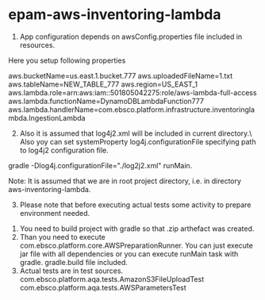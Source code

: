 # epam-aws-inventoring-lambda


1. App configuration depends on awsConfig.properties file included in resources.

Here you setup following properties

aws.bucketName=us.east.1.bucket.777
aws.uploadedFileName=1.txt
aws.tableName=NEW_TABLE_777
aws.region=US_EAST_1
aws.lambda.role=arn:aws:iam::501805042275:role/aws-lambda-full-access
aws.lambda.functionName=DynamoDBLambdaFunction777
aws.lambda.handlerName=com.ebsco.platform.infrastructure.inventoringlambda.IngestionLambda

2. Also it is assumed that log4j2.xml will be included in current directory.\ Also yoy can set systemProperty log4j.configurationFile specifying path to log4j2 configuration file.

gradle -Dlog4j.configurationFile="./log2j2.xml" runMain.

Note:
It is assumed that we are in root project directory, i.e. in directory aws-inventoring-lambda.


3. Please note that before executing actual tests some activity to prepare environment needed.

1) You need to build project with gradle so that .zip arthefact was created.
2) Than you need to execute com.ebsco.platform.core.AWSPreparationRunner.
You can just execute jar file with all dependencies or you can execute runMain task with gradle.
gradle.build file included.
3) Actual tests are in test sources.
com.ebsco.platform.aqa.tests.AmazonS3FileUploadTest
com.ebsco.platform.aqa.tests.AWSParametersTest 

